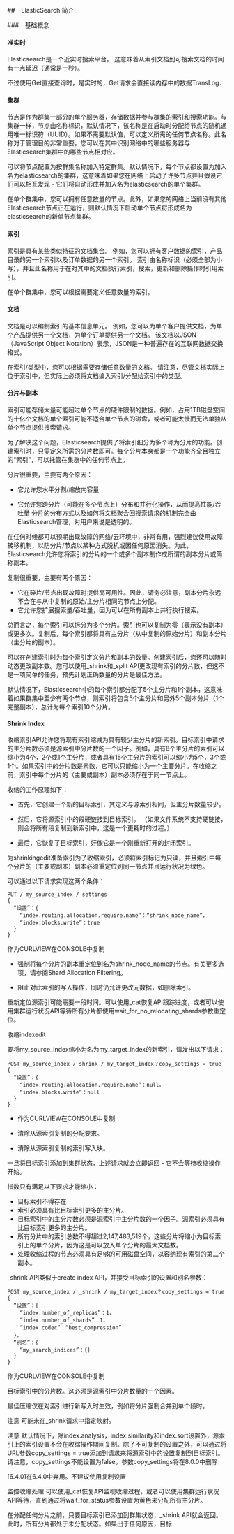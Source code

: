 

##　ElasticSearch 简介

###　基础概念

#### 准实时

Elasticsearch是一个近实时搜索平台。 这意味着从索引文档到可搜索文档的时间有一点延迟（通常是一秒）。

不过使用Get直接查询时，是实时的，Get请求会直接读内存中的数据TransLog．



#### 集群

节点是作为群集一部分的单个服务器，存储数据并参与群集的索引和搜索功能。与集群一样，节点由名称标识，默认情况下，该名称是在启动时分配给节点的随机通用唯一标识符（UUID）。如果不需要默认值，可以定义所需的任何节点名称。此名称对于管理目的非常重要，您可以在其中识别网络中的哪些服务器与Elasticsearch集群中的哪些节点相对应。

可以将节点配置为按群集名称加入特定群集。默认情况下，每个节点都设置为加入名为elasticsearch的集群，这意味着如果您在网络上启动了许多节点并且假设它们可以相互发现 - 它们将自动形成并加入名为elasticsearch的单个集群。

在单个群集中，您可以拥有任意数量的节点。此外，如果您的网络上当前没有其他Elasticsearch节点正在运行，则默认情况下启动单个节点将形成名为elasticsearch的新单节点集群。



#### 索引

索引是具有某些类似特征的文档集合。 例如，您可以拥有客户数据的索引，产品目录的另一个索引以及订单数据的另一个索引。 索引由名称标识（必须全部为小写），并且此名称用于在对其中的文档执行索引，搜索，更新和删除操作时引用索引。

在单个群集中，您可以根据需要定义任意数量的索引。



#### 文档

文档是可以编制索引的基本信息单元。 例如，您可以为单个客户提供文档，为单个产品提供另一个文档，为单个订单提供另一个文档。 该文档以JSON（JavaScript Object Notation）表示，JSON是一种普遍存在的互联网数据交换格式。

在索引/类型中，您可以根据需要存储任意数量的文档。 请注意，尽管文档实际上位于索引中，但实际上必须将文档编入索引/分配给索引中的类型。



#### 分片与副本

索引可能存储大量可能超过单个节点的硬件限制的数据。例如，占用1TB磁盘空间的十亿个文档的单个索引可能不适合单个节点的磁盘，或者可能太慢而无法单独从单个节点提供搜索请求。

为了解决这个问题，Elasticsearch提供了将索引细分为多个称为分片的功能。创建索引时，只需定义所需的分片数即可。每个分片本身都是一个功能齐全且独立的“索引”，可以托管在集群中的任何节点上。

分片很重要，主要有两个原因：

- 它允许您水平分割/缩放内容量

- 它允许您跨分片（可能在多个节点上）分布和并行化操作，从而提高性能/吞吐量
  分片的分布方式以及如何将文档聚合回搜索请求的机制完全由Elasticsearch管理，对用户来说是透明的。

在任何时候都可以预期出现故障的网络/云环境中，非常有用，强烈建议使用故障转移机制，以防分片/节点以某种方式脱机或因任何原因消失。为此，Elasticsearch允许您将索引的分片的一个或多个副本制作成所谓的副本分片或简称副本。

复制很重要，主要有两个原因：

- 它在碎片/节点出现故障时提供高可用性。因此，请务必注意，副本分片永远不会在与从中复制的原始/主分片相同的节点上分配。
- 它允许您扩展搜索量/吞吐量，因为可以在所有副本上并行执行搜索。

总而言之，每个索引可以拆分为多个分片。索引也可以复制为零（表示没有副本）或更多次。复制后，每个索引都将具有主分片（从中复制的原始分片）和副本分片（主分片的副本）。

可以在创建索引时为每个索引定义分片和副本的数量。创建索引后，您还可以随时动态更改副本数。您可以使用_shrink和_split API更改现有索引的分片数，但这不是一项简单的任务，预先计划正确数量的分片是最佳方法。

默认情况下，Elasticsearch中的每个索引都分配了5个主分片和1个副本，这意味着如果群集中至少有两个节点，则索引将包含5个主分片和另外5个副本分片（1个完整副本），总计为每个索引10个分片。



#### Shrink Index

收缩索引API允许您将现有索引缩减为具有较少主分片的新索引。目标索引中请求的主分片数必须是源索引中分片数的一个因子。例如，具有8个主分片的索引可以缩小为4个，2个或1个主分片，或者具有15个主分片的索引可以缩小为5个，3个或1个。如果索引中的分片数是素数，它可以只能缩小为一个主要分片。在收缩之前，索引中每个分片的（主要或副本）副本必须存在于同一节点上。

收缩的工作原理如下：

- 首先，它创建一个新的目标索引，其定义与源索引相同，但主分片数量较少。

- 然后，它将源索引中的段硬链接到目标索引。 （如果文件系统不支持硬链接，则会将所有段复制到新索引中，这是一个更耗时的过程。）

- 最后，它恢复了目标索引，好像它是一个刚重新打开的封闭索引。

为shrinkingedit准备索引为了收缩索引，必须将索引标记为只读，并且索引中每个分片的（主要或副本）副本必须重定位到同一节点并且运行状况为绿色。

可以通过以下请求实现这两个条件：

```
PUT / my_source_index / settings
{
  “设置”：{
    “index.routing.allocation.require.name”：“shrink_node_name”，
    “index.blocks.write”：true
  }
}
```


作为CURLVIEW在CONSOLE中复制

- 强制将每个分片的副本重定位到名为shrink_node_name的节点。有关更多选项，请参阅Shard Allocation Filtering。

- 阻止对此索引的写入操作，同时仍允许更改元数据，如删除索引。

重新定位源索引可能需要一段时间。可以使用_cat恢复API跟踪进度，或者可以使用集群运行状况API等待所有分片都使用wait_for_no_relocating_shards参数重定位。

收缩indexedit

要将my_source_index缩小为名为my_target_index的新索引，请发出以下请求：

```
POST my_source_index / shrink / my_target_index？copy_settings = true
{
  “设置”：{
    “index.routing.allocation.require.name”：null，
    “index.blocks.write”：null
  }
}
```

- 作为CURLVIEW在CONSOLE中复制

- 清除从源索引复制的分配要求。

- 清除从源索引复制的索引写入块。

一旦将目标索引添加到集群状态，上述请求就会立即返回 - 它不会等待收缩操作开始。


指数只有满足以下要求才能缩小：

- 目标索引不得存在
- 索引必须具有比目标索引更多的主分片。
- 目标索引中的主分片数必须是源索引中主分片数的一个因子。源索引必须具有比目标索引更多的主分片。
- 所有分片中的索引总数不得超过2,147,483,519个，这些分片将缩小为目标索引上的单个分片，因为这是可以放入单个分片的最大文档数。
- 处理收缩过程的节点必须具有足够的可用磁盘空间，以容纳现有索引的第二个副本。

_shrink API类似于create index API，并接受目标索引的设置和别名参数：

```
POST my_source_index / _shrink / my_target_index？copy_settings = true
{
  “设置”：{
    “index.number_of_replicas”：1，
    “index.number_of_shards”：1，
    “index.codec”：“best_compression”
  }，
  “别名”：{
    “my_search_indices”：{}
  }
}
```




作为CURLVIEW在CONSOLE中复制


目标索引中的分片数。这必须是源索引中分片数量的一个因素。



最佳压缩仅在对索引进行新写入时生效，例如将分片强制合并到单个段时。

注意
可能未在_shrink请求中指定映射。

注意
默认情况下，除index.analysis，index.similarity和index.sort设置外，源索引上的索引设置不会在收缩操作期间复制。除了不可复制的设置之外，可以通过将URL参数copy_settings = true添加到请求来将源索引中的设置复制到目标索引。请注意，copy_settings不能设置为false。参数copy_settings将在8.0.0中删除

[6.4.0]在6.4.0中弃用。不建议使用复制设置

监控收缩处理
可以使用_cat恢复API监视收缩过程，或者可以使用集群运行状况API等待，直到通过将wait_for_status参数设置为黄色来分配所有主分片。

在分配任何分片之前，只要目标索引已添加到群集状态，_shrink API就会返回。此时，所有分片都处于未分配状态。如果出于任何原因，目标


